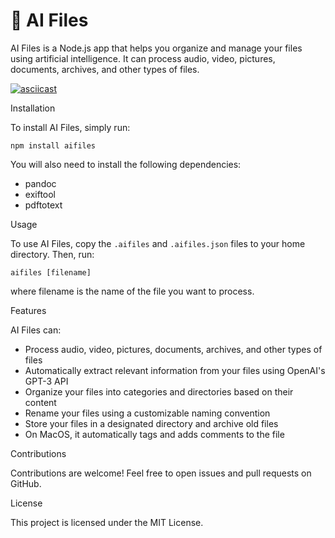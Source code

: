 # 🤖 AI Files

AI Files is a Node.js app that helps you organize and manage your files using artificial intelligence. It can process audio, video, pictures, documents, archives, and other types of files.

[![asciicast](https://asciinema.org/a/yDAxoLp1kS7MH1oBhXDcr6YQE.svg?speed=4&theme=tango?autoplay=1?loop=1)](https://asciinema.org/a/yDAxoLp1kS7MH1oBhXDcr6YQE?speed=4&theme=tango?autoplay=1?loop=1?cols=100?rows=200)

Installation

To install AI Files, simply run:

```
npm install aifiles
```

You will also need to install the following dependencies:
- pandoc
- exiftool
- pdftotext

Usage

To use AI Files, copy the `.aifiles` and `.aifiles.json` files to your home directory. Then, run:

```
aifiles [filename]
```

where filename is the name of the file you want to process.

Features

AI Files can:

- Process audio, video, pictures, documents, archives, and other types of files
- Automatically extract relevant information from your files using OpenAI's GPT-3 API
- Organize your files into categories and directories based on their content
- Rename your files using a customizable naming convention
- Store your files in a designated directory and archive old files
- On MacOS, it automatically tags and adds comments to the file

Contributions

Contributions are welcome! Feel free to open issues and pull requests on GitHub.

License

This project is licensed under the MIT License.


